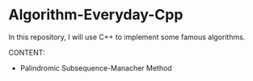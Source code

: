 # Algorithm-Everyday-Cpp
In this repository, I will use C++ to implement some famous algorithms. 

CONTENT:
- Palindromic Subsequence-Manacher Method


